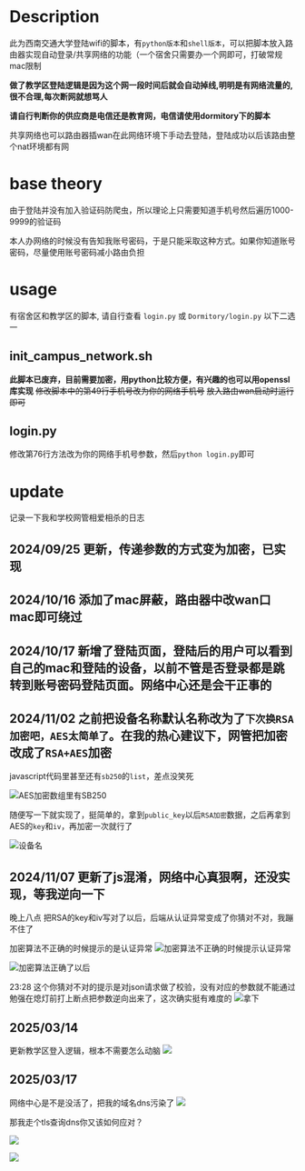 # Description
此为西南交通大学登陆wifi的脚本，有`python版本`和`shell版本`，可以把脚本放入路由器实现自动登录/共享网络的功能（一个宿舍只需要办一个网即可，打破常规mac限制

**做了教学区登陆逻辑是因为这个网一段时间后就会自动掉线,明明是有网络流量的,很不合理,每次断网就想骂人**

**请自行判断你的供应商是电信还是教育网，电信请使用dormitory下的脚本**

共享网络也可以路由器插wan在此网络环境下手动去登陆，登陆成功以后该路由整个nat环境都有网
# base theory
由于登陆并没有加入验证码防爬虫，所以理论上只需要知道手机号然后遍历1000-9999的验证码

本人办网络的时候没有告知我账号密码，于是只能采取这种方式。如果你知道账号密码，尽量使用账号密码减小路由负担

# usage
有宿舍区和教学区的脚本, 请自行查看 `login.py` 或 `Dormitory/login.py`
以下二选一

## init_campus_network.sh
**此脚本已废弃，目前需要加密，用python比较方便，有兴趣的也可以用openssl库实现**
~~修改脚本中的第49行手机号改为你的网络手机号~~
~~放入路由wan启动时运行即可~~

## login.py
修改第76行方法改为你的网络手机号参数，然后`python login.py`即可

# update
记录一下我和学校网管相爱相杀的日志

## 2024/09/25 更新，传递参数的方式变为加密，已实现

## 2024/10/16 添加了mac屏蔽，路由器中改wan口mac即可绕过

## 2024/10/17 新增了登陆页面，登陆后的用户可以看到自己的mac和登陆的设备，以前不管是否登录都是跳转到账号密码登陆页面。网络中心还是会干正事的

## 2024/11/02 之前把设备名称默认名称改为了`下次换RSA加密吧，AES太简单了`。在我的热心建议下，网管把加密改成了`RSA+AES`加密

javascript代码里甚至还有`sb250`的`list`，差点没笑死

![AES加密数组里有SB250](https://bucket-cf.voidval.com/github_img/20241105-145153.png)

随便写一下就实现了，挺简单的，拿到`public_key`以后`RSA加密`数据，之后再拿到AES的`key`和`iv`，再加密一次就行了

![设备名](https://bucket-cf.voidval.com/github_img/3a952116d142257fcb5a0f625a843072.png)

## 2024/11/07 更新了js混淆，网络中心真狠啊，还没实现，等我逆向一下

晚上八点 把RSA的key和iv写对了以后，后端从认证异常变成了你猜对不对，我蹦不住了

加密算法不正确的时候提示的是认证异常
![加密算法不正确的时候提示认证异常](https://bucket-cf.voidval.com/github_img/df7c51b9d89fc921105bc9f7ef3d14b7d3c81969.png)

![加密算法正确了以后](https://bucket-cf.voidval.com/github_img/7558056557728d33cd172084149d9eb396195fee.png)


23:28 这个你猜对不对的提示是对json请求做了校验，没有对应的参数就不能通过
勉强在熄灯前打上断点把参数逆向出来了，这次确实挺有难度的
![拿下](https://bucket-cf.voidval.com/github_img/3C468D00C543795E03853A65FDD68D25.png)


## 2025/03/14

更新教学区登入逻辑，根本不需要怎么动脑
![](https://bucket.voidval.com/upload/2025/03/dc26d6b797daf27fefdb9f1e0bd379b4.png)


## 2025/03/17

网络中心是不是没活了，把我的域名dns污染了
![](https://bucket.voidval.com/upload/2025/03/1709661bfd304a2fa537b778bd57f797.png)

那我走个tls查询dns你又该如何应对？

![](https://bucket.voidval.com/upload/2025/03/6054dcf0bb77650e8440f3cfa7af6e1c.png)

![](https://bucket.voidval.com/upload/2025/03/cdf0e2fee462e14a996e58797b842d57.png)


